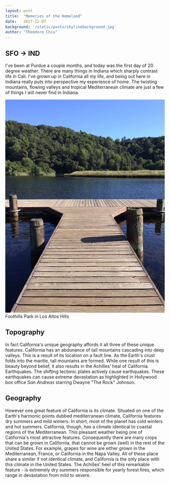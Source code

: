 ```yaml
---
layout: post
title:  "Memories of the Homeland"
date:   2017-12-07
background: '/static/posts/skylinebackground.jpg'
author: "Theodore Chiu"
---
```


## SFO → IND
I've been at Purdue a couple months, and today was the first day of 20 degree weather. There are many things in Indiana which sharply contrast life in Cali. I've grown up in California all my life, and being out here in Indiana really puts into perspective my experience of home. The twisting mountains, flowing valleys and tropical Mediterranean climate are just a few of things I will never find in Indiana. 


<img class="img-fluid" src="/static/posts/foothillspark.jpg" alt="Demo Image">
<span class="caption text-muted">Foothills Park in Los Altos Hills </span>

## Topography
In fact California's unique geography affords it all three of these unique features. California has an abdunance of tall mountains cascading into deep valleys. This is a result of its location on a fault line. As the Earth's crust folds into the mantle, tall mountains are formed. While one result of this is beauty beyond belief, it also results in the Achilles’ heal of California. Earthquakes. The shifting tectonic plates actively cause earthquakes. These earthquakes can cause extreme devastation as highlighted in Hollywood box office *San Andreas* starring Dwayne "The Rock" Johnson. 

## Geography 
However one great feature of California is its climate. Situated on one of the Earth's harmonic points dubbed mediterranean climate, California features dry summers and mild winters. In short, most of the planet has cold winters and hot summers. California, though, has a climate identical to coastal regions of the Mediterranean. This pleasant weather being one of California's most attractive features. Consequently there are many crops that can be grown in California, that cannot be grown (well) in the rest of the United States. For example, grapes for wine are either grown in the Mediterranean, France, or California in the Napa Valley. All of these place share a similar if not identical climate, and California is the only place with this climate in the United States. The Achilles’ heel of this remarkable feature - is extremely dry summers responsible for yearly forest fires, which range in devastation from mild to severe.